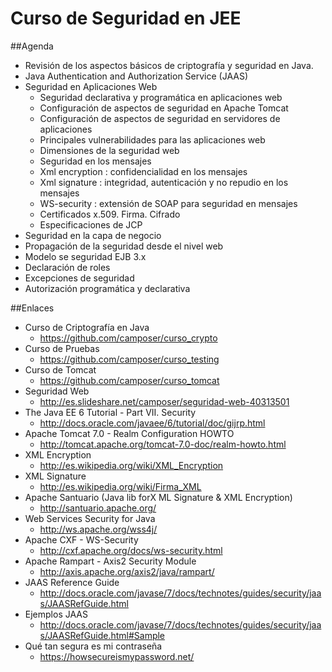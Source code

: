 Curso de Seguridad en JEE
=========================

##Agenda

- Revisión de los aspectos básicos de criptografía y seguridad en Java.
- Java Authentication and Authorization Service (JAAS)
- Seguridad en Aplicaciones Web
	- Seguridad declarativa y programática en aplicaciones web
	- Configuración de aspectos de seguridad en Apache Tomcat
	- Configuración de aspectos de seguridad en servidores de aplicaciones
	- Principales vulnerabilidades para las aplicaciones web
	- Dimensiones de la seguridad web
	- Seguridad en los mensajes
	- Xml encryption : confidencialidad en los mensajes
	- Xml signature : integridad, autenticación y no repudio en los mensajes
	- WS-security : extensión de SOAP para seguridad en mensajes
	- Certificados x.509. Firma. Cifrado
	- Especificaciones de JCP
- Seguridad en la capa de negocio
- Propagación de la seguridad desde el nivel web
- Modelo se seguridad EJB 3.x
- Declaración de roles
- Excepciones de seguridad
- Autorización programática y declarativa

##Enlaces

- Curso de Criptografía en Java
	- https://github.com/camposer/curso_crypto
- Curso de Pruebas
	- https://github.com/camposer/curso_testing
- Curso de Tomcat
	- https://github.com/camposer/curso_tomcat
- Seguridad Web
	- http://es.slideshare.net/camposer/seguridad-web-40313501
- The Java EE 6 Tutorial - Part VII. Security
	- http://docs.oracle.com/javaee/6/tutorial/doc/gijrp.html
- Apache Tomcat 7.0 - Realm Configuration HOWTO
	- http://tomcat.apache.org/tomcat-7.0-doc/realm-howto.html
- XML Encryption
	- http://es.wikipedia.org/wiki/XML_Encryption
- XML Signature
	- http://es.wikipedia.org/wiki/Firma_XML
- Apache Santuario (Java lib forX ML Signature & XML Encryption)
	- http://santuario.apache.org/
- Web Services Security for Java
	- http://ws.apache.org/wss4j/
- Apache CXF - WS-Security
	- http://cxf.apache.org/docs/ws-security.html
- Apache Rampart - Axis2 Security Module
	- http://axis.apache.org/axis2/java/rampart/
- JAAS Reference Guide
	- http://docs.oracle.com/javase/7/docs/technotes/guides/security/jaas/JAASRefGuide.html
- Ejemplos JAAS
	- http://docs.oracle.com/javase/7/docs/technotes/guides/security/jaas/JAASRefGuide.html#Sample
- Qué tan segura es mi contraseña
	- https://howsecureismypassword.net/
